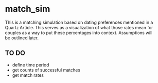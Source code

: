 # match_sim
This is a matching simulation based on dating preferences mentioned in a Quartz Article. This serves as a visualization of what those rates mean for couples as a way to put these percentages into context. Assumptions will be outlined later. 

## TO DO

* define time period 
* get counts of successful matches 
* get match rates

